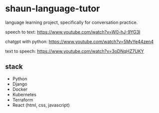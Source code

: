 # shaun-language-tutor
language learning project, specifically for conversation practice.


speech to text:
https://www.youtube.com/watch?v=W0-hJ-9YG3I

chatgpt with python:
https://www.youtube.com/watch?v=5MvYe44zen4

text to speech:
https://www.youtube.com/watch?v=3oDNqHZ7UKY


## stack
* Python
* Django
* Docker
* Kubernetes
* Terraform
* React (html, css, javascript)
